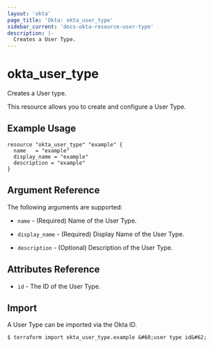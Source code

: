 ```yaml
---
layout: 'okta'
page_title: 'Okta: okta_user_type'
sidebar_current: 'docs-okta-resource-user-type'
description: |-
  Creates a User Type.
---
```


# okta_user_type

Creates a User type.

This resource allows you to create and configure a User Type.

## Example Usage

```hcl
resource "okta_user_type" "example" {
  name   = "example"
  display_name = "example"
  description = "example"
}
```

## Argument Reference

The following arguments are supported:

- `name` - (Required) Name of the User Type.

- `display_name` - (Required) Display Name of the User Type.

- `description` - (Optional) Description of the User Type.

## Attributes Reference

- `id` - The ID of the User Type.

## Import

A User Type can be imported via the Okta ID.

```
$ terraform import okta_user_type.example &#60;user type id&#62;
```
